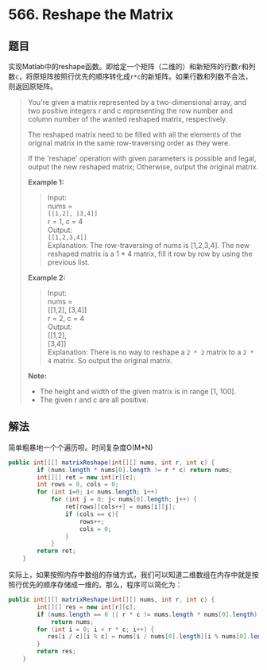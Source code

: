 # 566. Reshape the Matrix

## 题目

实现Matlab中的reshape函数。即给定一个矩阵（二维的）和新矩阵的行数`r`和列数`c`，将原矩阵按照行优先的顺序转化成`r*c`的新矩阵。如果行数和列数不合法，则返回原矩阵。

>You're given a matrix represented by a two-dimensional array, and two positive integers r and c representing the row number and column number of the wanted reshaped matrix, respectively.
>
>The reshaped matrix need to be filled with all the elements of the original matrix in the same row-traversing order as they were.
>
>If the 'reshape' operation with given parameters is possible and legal, output the new reshaped matrix; Otherwise, output the original matrix.
>
>**Example 1:**
>
>>Input:  
>>nums =  
>>`[[1,2], [3,4]]`  
>>r = 1, c = 4  
>>Output:  
>>`[[1,2,3,4]]`  
>>Explanation:
>>The row-traversing of nums is [1,2,3,4]. The new reshaped matrix is a 1 * 4 matrix, fill it row by row by using the previous list.
>
>**Example 2:**
>
>>Input:  
>>nums =  
>>[[1,2], [3,4]]  
>>r = 2, c = 4  
>>Output:  
>>[[1,2],  
>> [3,4]]  
>>Explanation:
>>There is no way to reshape a `2 * 2` matrix to a `2 * 4` matrix. So output the original matrix.
>
>**Note:**
>
> - The height and width of the given matrix is in range [1, 100].
> - The given r and c are all positive.

## 解法

简单粗暴地一个个遍历呗。时间复杂度O(M*N)

```java
public int[][] matrixReshape(int[][] nums, int r, int c) {
        if (nums.length * nums[0].length != r * c) return nums;
        int[][] ret = new int[r][c];
        int rows = 0, cols = 0;
        for (int i=0; i< nums.length; i++)
            for (int j = 0; j< nums[0].length; j++) {
                ret[rows][cols++] = nums[i][j];
                if (cols == c){
                    rows++;
                    cols = 0;
                }
            }
        return ret;
    }
```

实际上，如果按照内存中数组的存储方式，我们可以知道二维数组在内存中就是按照行优先的顺序存储成一维的。那么，程序可以简化为：

```java
public int[][] matrixReshape(int[][] nums, int r, int c) {
        int[][] res = new int[r][c];
        if (nums.length == 0 || r * c != nums.length * nums[0].length)
            return nums;
        for (int i = 0; i < r * c; i++) {
           res[i / c][i % c] = nums[i / nums[0].length][i % nums[0].length];
        }
        return res;
    }
```
